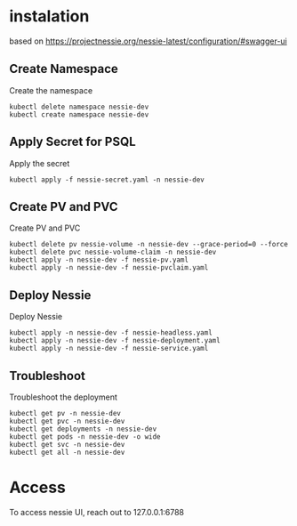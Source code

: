 # instalation
based on https://projectnessie.org/nessie-latest/configuration/#swagger-ui

## Create Namespace
Create the namespace
```
kubectl delete namespace nessie-dev
kubectl create namespace nessie-dev
```

## Apply Secret for PSQL
Apply the secret
```
kubectl apply -f nessie-secret.yaml -n nessie-dev
```

## Create PV and PVC
Create PV and PVC
```
kubectl delete pv nessie-volume -n nessie-dev --grace-period=0 --force
kubectl delete pvc nessie-volume-claim -n nessie-dev
kubectl apply -n nessie-dev -f nessie-pv.yaml
kubectl apply -n nessie-dev -f nessie-pvclaim.yaml
```

## Deploy Nessie
Deploy Nessie
```
kubectl apply -n nessie-dev -f nessie-headless.yaml
kubectl apply -n nessie-dev -f nessie-deployment.yaml
kubectl apply -n nessie-dev -f nessie-service.yaml
```

## Troubleshoot
Troubleshoot the deployment
```
kubectl get pv -n nessie-dev
kubectl get pvc -n nessie-dev
kubectl get deployments -n nessie-dev
kubectl get pods -n nessie-dev -o wide
kubectl get svc -n nessie-dev
kubectl get all -n nessie-dev
```

# Access
To access nessie UI, reach out to 127.0.0.1:6788